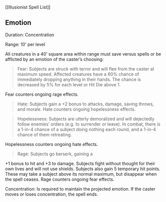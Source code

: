 [[Illusionist Spell List]]

## Emotion  

Duration: Concentration

Range: 10’ per level

All creatures in a 40’ square area within range must save versus spells or be afflicted by an emotion of the caster’s choosing:

> Fear: Subjects are struck with terror and will flee from the caster at maximum speed. Affected creatures have a 60% chance of immediately dropping anything in their hands. The chance is decreased by 5% for each level or Hit Die above 1.

Fear counters ongoing rage effects.

> Hate: Subjects gain a +2 bonus to attacks, damage, saving throws, and morale. Hate counters ongoing hopelessness effects.

> Hopelessness: Subjects are utterly demoralized and will dejectedly follow enemies’ orders (e.g. to surrender or leave). In combat, there is a 1-in-4 chance of a subject doing nothing each round, and a 1-in-4 chance of them retreating.

Hopelessness counters ongoing hate effects.

> Rage: Subjects go berserk, gaining a

+1 bonus to hit and +3 to damage. Subjects fight without thought for their own lives and will not use shields. Subjects also gain 5 temporary hit points. These may take a subject above its normal maximum, but disappear when the spell ceases. Rage counters ongoing fear effects.

Concentration: Is required to maintain the projected emotion. If the caster moves or loses concentration, the spell ends.